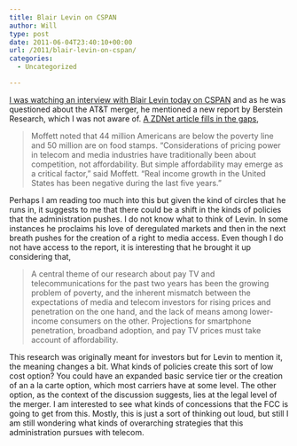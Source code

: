 ```yaml
---
title: Blair Levin on CSPAN
author: Will
type: post
date: 2011-06-04T23:40:10+00:00
url: /2011/blair-levin-on-cspan/
categories:
  - Uncategorized

---
```

[I was watching an interview with Blair Levin today on CSPAN][1] and as he was questioned about the AT&T merger, he mentioned a new report by Berstein Research, which I was not aware of. [A ZDNet article fills in the gaps][2],

> Moffett noted that 44 million Americans are below the poverty line and 50 million are on food stamps. “Considerations of pricing power in telecom and media industries have traditionally been about competition, not affordability. But simple affordability may emerge as a critical factor,” said Moffett. “Real income growth in the United States has been negative during the last five years.”

Perhaps I am reading too much into this but given the kind of circles that he runs in, it suggests to me that there could be a shift in the kinds of policies that the administration pushes. I do not know what to think of Levin. In some instances he proclaims his love of deregulated markets and then in the next breath pushes for the creation of a right to media access. Even though I do not have access to the report, it is interesting that he brought it up considering that,

> A central theme of our research about pay TV and telecommunications for the past two years has been the growing problem of poverty, and the inherent mismatch between the expectations of media and telecom investors for rising prices and penetration on the one hand, and the lack of means among lower-income consumers on the other. Projections for smartphone penetration, broadband adoption, and pay TV prices must take account of affordability.

This research was originally meant for investors but for Levin to mention it, the meaning changes a bit. What kinds of policies create this sort of low cost option? You could have an expanded basic service tier or the creation of an a la carte option, which most carriers have at some level. The other option, as the context of the discussion suggests, lies at the legal level of the merger. I am interested to see what kinds of concessions that the FCC is going to get from this. Mostly, this is just a sort of thinking out loud, but still I am still wondering what kinds of overarching strategies that this administration pursues with telecom.

 [1]: http://www.c-spanvideo.org/program/BlairLev
 [2]: http://www.zdnet.com/blog/btl/poverty-could-derail-telecom-cable-gravy-train/49560
